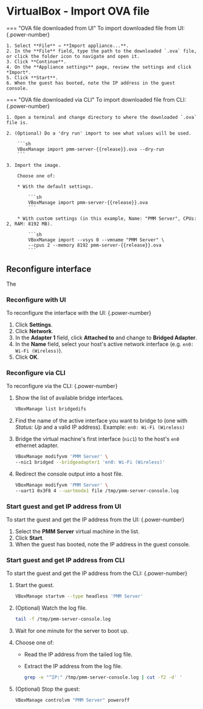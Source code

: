 # VirtualBox - Import OVA file

=== "OVA file downloaded from UI"
    To import downloaded file from UI:
    {.power-number}

    1. Select **File** → **Import appliance...**.
    2. In the **File** field, type the path to the downloaded `.ova` file, or click the folder icon to navigate and open it.
    3. Click **Continue**.
    4. On the **Appliance settings** page, review the settings and click *Import*.
    5. Click **Start**.
    6. When the guest has booted, note the IP address in the guest console.

=== "OVA file downloaded via CLI"
    To import downloaded file from CLI:
    {.power-number}

    1. Open a terminal and change directory to where the downloaded `.ova` file is.

    2. (Optional) Do a 'dry run' import to see what values will be used.

        ```sh
        VBoxManage import pmm-server-{{release}}.ova --dry-run
        ```

    3. Import the image.
        
        Choose one of:
        
        * With the default settings.

            ```sh
            VBoxManage import pmm-server-{{release}}.ova
            ```

        * With custom settings (in this example, Name: "PMM Server", CPUs: 2, RAM: 8192 MB).

            ```sh
            VBoxManage import --vsys 0 --vmname "PMM Server" \
            --cpus 2 --memory 8192 pmm-server-{{release}}.ova
            ```

## Reconfigure interface

The 

### Reconfigure with UI

To reconfigure the interface with the UI:
{.power-number}

1. Click **Settings**.
2. Click **Network**.
3. In the **Adapter 1** field, click **Attached to** and change to **Bridged Adapter**.
4. In the **Name** field, select your host's active network interface (e.g. `en0: Wi-Fi (Wireless)`).
5. Click **OK**.

### Reconfigure via CLI

To reconfigure via the CLI:
{.power-number}

1. Show the list of available bridge interfaces.

    ```sh
    VBoxManage list bridgedifs
    ```

2. Find the name of the active interface you want to bridge to (one with *Status: Up* and a valid IP address). Example: `en0: Wi-Fi (Wireless)`

3. Bridge the virtual machine's first interface (`nic1`) to the host's `en0` ethernet adapter.

    ```sh
    VBoxManage modifyvm 'PMM Server' \
    --nic1 bridged --bridgeadapter1 'en0: Wi-Fi (Wireless)'
    ```

4. Redirect the console output into a host file.

    ```sh
    VBoxManage modifyvm 'PMM Server' \
    --uart1 0x3F8 4 --uartmode1 file /tmp/pmm-server-console.log
    ```

### Start guest and get IP address from UI

To start the guest and get the IP address from the UI:
{.power-number}

1. Select the **PMM Server** virtual machine in the list.
2. Click **Start**.
3. When the guest has booted, note the IP address in the guest console.

### Start guest and get IP address from CLI

To start the guest and get the IP address from the CLI:
{.power-number}

1. Start the guest.

    ```sh
    VBoxManage startvm --type headless 'PMM Server'
    ```

2. (Optional) Watch the log file.

    ```sh
    tail -f /tmp/pmm-server-console.log
    ```

3. Wait for one minute for the server to boot up.

4. Choose one of:

    - Read the IP address from the tailed log file.
    - Extract the IP address from the log file.

        ```sh
        grep -e "^IP:" /tmp/pmm-server-console.log | cut -f2 -d' '
        ```

5. (Optional) Stop the guest:

    ```sh
    VBoxManage controlvm "PMM Server" poweroff
    ```